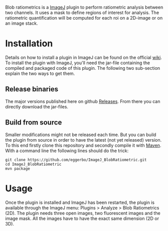 Blob ratiometrics is a [ImageJ][ij-web] plugin to perform ratiometric analysis between two channels. It uses a mask to define regions of interest for analysis. The ratiometric quantification will be computed for each roi on a 2D-image or on an image stack.  

# Installation
Details on how to install a plugin in ImageJ can be found on the official [wiki][ij-plugin]. To install the plugin with ImageJ, you'll need the jar-file containing the compiled and packaged code of this plugin. The following two sub-section explain the two ways to get them.
 
## Release binaries
The major versions published here on github [Releases][bin]. From there you can directly download the jar-files.

## Build from source
Smaller modifications might not be released each time. But you can build the plugin from source in order to have the latest (not yet released) version. To this end firstly clone this repository and secondly compile it with [Maven][mvn]. With a command line the following lines should do the trick:

```
git clone https://github.com/eggerbo/ImageJ_BlobRatiometric.git
cd ImageJ_BlobRatiometric
mvn package

```

# Usage
Once the plugin is installed and ImageJ has been restarted, the plugin is available through the ImageJ menu: Plugins > Analyze > Blob Ratiometrics (2D). The plugin needs three open images, two fluorescent images and the image mask. All the images have to have the exact same dimension (2D or 3D).


[ij-web]: http://imagej.net/
[ij-plugin]: http://imagej.net/Installing_3rd_party_plugins
[mvn]: https://maven.apache.org/
[bin]: https://github.com/eggerbo/ImageJ_BlobRatiometric/releases